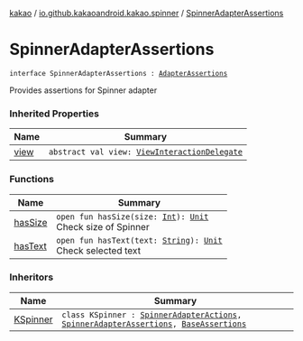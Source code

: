 [kakao](../../index.md) / [io.github.kakaoandroid.kakao.spinner](../index.md) / [SpinnerAdapterAssertions](./index.md)

# SpinnerAdapterAssertions

`interface SpinnerAdapterAssertions : `[`AdapterAssertions`](../../io.github.kakaoandroid.kakao.common.assertions/-adapter-assertions/index.md)

Provides assertions for Spinner adapter

### Inherited Properties

| Name | Summary |
|---|---|
| [view](../../io.github.kakaoandroid.kakao.common.assertions/-adapter-assertions/view.md) | `abstract val view: `[`ViewInteractionDelegate`](../../io.github.kakaoandroid.kakao.delegate/-view-interaction-delegate/index.md) |

### Functions

| Name | Summary |
|---|---|
| [hasSize](has-size.md) | `open fun hasSize(size: `[`Int`](https://kotlinlang.org/api/latest/jvm/stdlib/kotlin/-int/index.html)`): `[`Unit`](https://kotlinlang.org/api/latest/jvm/stdlib/kotlin/-unit/index.html)<br>Check size of Spinner |
| [hasText](has-text.md) | `open fun hasText(text: `[`String`](https://kotlinlang.org/api/latest/jvm/stdlib/kotlin/-string/index.html)`): `[`Unit`](https://kotlinlang.org/api/latest/jvm/stdlib/kotlin/-unit/index.html)<br>Check selected text |

### Inheritors

| Name | Summary |
|---|---|
| [KSpinner](../-k-spinner/index.md) | `class KSpinner : `[`SpinnerAdapterActions`](../-spinner-adapter-actions/index.md)`, `[`SpinnerAdapterAssertions`](./index.md)`, `[`BaseAssertions`](../../io.github.kakaoandroid.kakao.common.assertions/-base-assertions/index.md) |
